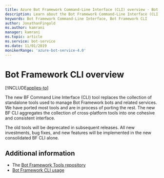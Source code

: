 ```yaml
---
title: Azure Bot Framework Command-Line Interface (CLI) overview - Bot Service
description: Learn about the Bot Framework Command-Line Interface (CLI).
keywords: Bot Framework Command-Line Interface, Bot Framework CLI
author: JonathanFingold
ms.author: kamrani
manager: kamrani
ms.topic: article
ms.service: bot-service
ms.date: 11/01/2019
monikerRange: 'azure-bot-service-4.0'
---
```


# Bot Framework CLI overview

[!INCLUDE[applies-to](../includes/applies-to.md)]

The new BF Command Line Interface (CLI) tool replaces the collection of standalone tools used to manage Bot Framework bots and related services. We have ported most tools and are in process of porting the rest. The new BF CLI aggregates the collection of cross-platform tools into one cohesive and consistent interface.

The old tools will be deprecated in subsequent releases. All new investments, bug fixes, and new features will be implemented in the new consolidated BF CLI alone.

## Additional information

- The [Bot Framework Tools repository](https://github.com/microsoft/botframework-cli#readme)
- [Bot Framework CLI usage](https://github.com/microsoft/botframework-cli/tree/master/packages/cli#readme)
